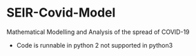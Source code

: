 # SEIR-Covid-Model
Mathematical Modelling and Analysis of the spread of COVID-19<br/>
* Code is runnable in python 2 not supported in python3
